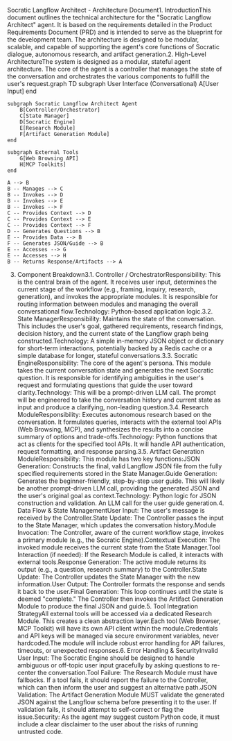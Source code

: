Socratic Langflow Architect - Architecture Document1. IntroductionThis document outlines the technical architecture for the "Socratic Langflow Architect" agent. It is based on the requirements detailed in the Product Requirements Document (PRD) and is intended to serve as the blueprint for the development team. The architecture is designed to be modular, scalable, and capable of supporting the agent's core functions of Socratic dialogue, autonomous research, and artifact generation.2. High-Level ArchitectureThe system is designed as a modular, stateful agent architecture. The core of the agent is a controller that manages the state of the conversation and orchestrates the various components to fulfill the user's request.graph TD
    subgraph User Interface (Conversational)
        A[User Input]
    end

    subgraph Socratic Langflow Architect Agent
        B[Controller/Orchestrator]
        C[State Manager]
        D[Socratic Engine]
        E[Research Module]
        F[Artifact Generation Module]
    end

    subgraph External Tools
        G[Web Browsing API]
        H[MCP Toolkits]
    end

    A --> B
    B -- Manages --> C
    B -- Invokes --> D
    B -- Invokes --> E
    B -- Invokes --> F
    C -- Provides Context --> D
    C -- Provides Context --> E
    C -- Provides Context --> F
    D -- Generates Questions --> B
    E -- Provides Data --> B
    F -- Generates JSON/Guide --> B
    E -- Accesses --> G
    E -- Accesses --> H
    B -- Returns Response/Artifacts --> A
3. Component Breakdown3.1. Controller / OrchestratorResponsibility: This is the central brain of the agent. It receives user input, determines the current stage of the workflow (e.g., framing, inquiry, research, generation), and invokes the appropriate modules. It is responsible for routing information between modules and managing the overall conversational flow.Technology: Python-based application logic.3.2. State ManagerResponsibility: Maintains the state of the conversation. This includes the user's goal, gathered requirements, research findings, decision history, and the current state of the Langflow graph being constructed.Technology: A simple in-memory JSON object or dictionary for short-term interactions, potentially backed by a Redis cache or a simple database for longer, stateful conversations.3.3. Socratic EngineResponsibility: The core of the agent's persona. This module takes the current conversation state and generates the next Socratic question. It is responsible for identifying ambiguities in the user's request and formulating questions that guide the user toward clarity.Technology: This will be a prompt-driven LLM call. The prompt will be engineered to take the conversation history and current state as input and produce a clarifying, non-leading question.3.4. Research ModuleResponsibility: Executes autonomous research based on the conversation. It formulates queries, interacts with the external tool APIs (Web Browsing, MCP), and synthesizes the results into a concise summary of options and trade-offs.Technology: Python functions that act as clients for the specified tool APIs. It will handle API authentication, request formatting, and response parsing.3.5. Artifact Generation ModuleResponsibility: This module has two key functions:JSON Generation: Constructs the final, valid Langflow JSON file from the fully specified requirements stored in the State Manager.Guide Generation: Generates the beginner-friendly, step-by-step user guide. This will likely be another prompt-driven LLM call, providing the generated JSON and the user's original goal as context.Technology: Python logic for JSON construction and validation. An LLM call for the user guide generation.4. Data Flow & State ManagementUser Input: The user's message is received by the Controller.State Update: The Controller passes the input to the State Manager, which updates the conversation history.Module Invocation: The Controller, aware of the current workflow stage, invokes a primary module (e.g., the Socratic Engine).Contextual Execution: The invoked module receives the current state from the State Manager.Tool Interaction (if needed): If the Research Module is called, it interacts with external tools.Response Generation: The active module returns its output (e.g., a question, research summary) to the Controller.State Update: The Controller updates the State Manager with the new information.User Output: The Controller formats the response and sends it back to the user.Final Generation: This loop continues until the state is deemed "complete." The Controller then invokes the Artifact Generation Module to produce the final JSON and guide.5. Tool Integration StrategyAll external tools will be accessed via a dedicated Research Module. This creates a clean abstraction layer.Each tool (Web Browser, MCP Toolkit) will have its own API client within the module.Credentials and API keys will be managed via secure environment variables, never hardcoded.The module will include robust error handling for API failures, timeouts, or unexpected responses.6. Error Handling & SecurityInvalid User Input: The Socratic Engine should be designed to handle ambiguous or off-topic user input gracefully by asking questions to re-center the conversation.Tool Failure: The Research Module must have fallbacks. If a tool fails, it should report the failure to the Controller, which can then inform the user and suggest an alternative path.JSON Validation: The Artifact Generation Module MUST validate the generated JSON against the Langflow schema before presenting it to the user. If validation fails, it should attempt to self-correct or flag the issue.Security: As the agent may suggest custom Python code, it must include a clear disclaimer to the user about the risks of running untrusted code.